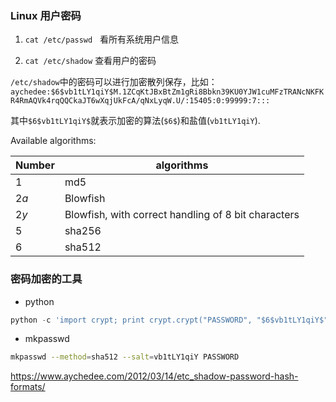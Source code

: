### Linux 用户密码

1. `cat /etc/passwd`   看所有系统用户信息

2. `cat /etc/shadow`   查看用户的密码


`/etc/shadow`中的密码可以进行加密散列保存，比如：
`aychedee:$6$vb1tLY1qiY$M.1ZCqKtJBxBtZm1gRi8Bbkn39KU0YJW1cuMFzTRANcNKFKR4RmAQVk4rqQQCkaJT6wXqjUkFcA/qNxLyqW.U/:15405:0:99999:7:::`

其中`$6$vb1tLY1qiY$`就表示加密的算法(`$6$`)和盐值(`vb1tLY1qiY`). 

Available algorithms:


|Number |  algorithms|
|------|--------------|
|$1$ | md5 |
|$2a$ | Blowfish |
| $2y$ | Blowfish, with correct handling of 8 bit characters|
| $5$  | sha256 |
| $6$  | sha512 |

### 密码加密的工具

+ python

```python
python -c 'import crypt; print crypt.crypt("PASSWORD", "$6$vb1tLY1qiY$")'
```
+ mkpasswd

```sh
mkpasswd --method=sha512 --salt=vb1tLY1qiY PASSWORD
```


https://www.aychedee.com/2012/03/14/etc_shadow-password-hash-formats/

